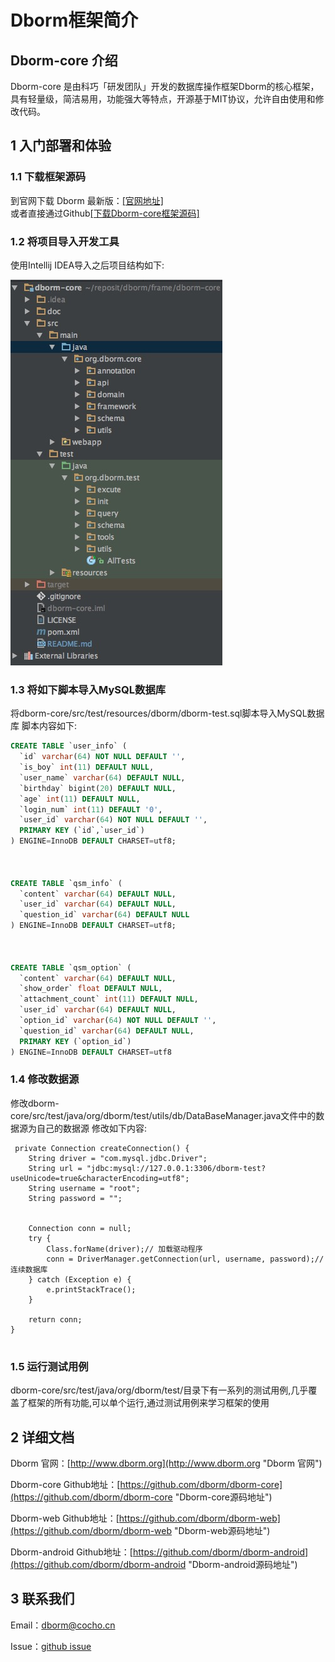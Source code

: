 Dborm框架简介
=====

## Dborm-core 介绍

Dborm-core 是由科巧「研发团队」开发的数据库操作框架Dborm的核心框架，具有轻量级，简洁易用，功能强大等特点，开源基于MIT协议，允许自由使用和修改代码。

## 1 入门部署和体验

### 1.1 下载框架源码

到官网下载 Dborm 最新版：[[官网地址]](http://www.dborm.org "官网下载地址")   
或者直接通过Github[[下载Dborm-core框架源码]](https://github.com/dborm/dborm-core "下载Dborm-core框架源码")

### 1.2 将项目导入开发工具
使用Intellij IDEA导入之后项目结构如下:

![部署成功](doc/images/dborm-core-fram.png)

### 1.3 将如下脚本导入MySQL数据库
将dborm-core/src/test/resources/dborm/dborm-test.sql脚本导入MySQL数据库
脚本内容如下:
```sql
CREATE TABLE `user_info` (
  `id` varchar(64) NOT NULL DEFAULT '',
  `is_boy` int(11) DEFAULT NULL,
  `user_name` varchar(64) DEFAULT NULL,
  `birthday` bigint(20) DEFAULT NULL,
  `age` int(11) DEFAULT NULL,
  `login_num` int(11) DEFAULT '0',
  `user_id` varchar(64) NOT NULL DEFAULT '',
  PRIMARY KEY (`id`,`user_id`)
) ENGINE=InnoDB DEFAULT CHARSET=utf8;



CREATE TABLE `qsm_info` (
  `content` varchar(64) DEFAULT NULL,
  `user_id` varchar(64) DEFAULT NULL,
  `question_id` varchar(64) DEFAULT NULL
) ENGINE=InnoDB DEFAULT CHARSET=utf8;



CREATE TABLE `qsm_option` (
  `content` varchar(64) DEFAULT NULL,
  `show_order` float DEFAULT NULL,
  `attachment_count` int(11) DEFAULT NULL,
  `user_id` varchar(64) DEFAULT NULL,
  `option_id` varchar(64) NOT NULL DEFAULT '',
  `question_id` varchar(64) DEFAULT NULL,
  PRIMARY KEY (`option_id`)
) ENGINE=InnoDB DEFAULT CHARSET=utf8


```

### 1.4 修改数据源
修改dborm-core/src/test/java/org/dborm/test/utils/db/DataBaseManager.java文件中的数据源为自己的数据源
修改如下内容:

```
 private Connection createConnection() {
    String driver = "com.mysql.jdbc.Driver";
    String url = "jdbc:mysql://127.0.0.1:3306/dborm-test?useUnicode=true&characterEncoding=utf8";
    String username = "root";
    String password = "";


    Connection conn = null;
    try {
        Class.forName(driver);// 加载驱动程序
        conn = DriverManager.getConnection(url, username, password);// 连续数据库
    } catch (Exception e) {
        e.printStackTrace();
    }

    return conn;
}
    
```

### 1.5 运行测试用例
dborm-core/src/test/java/org/dborm/test/目录下有一系列的测试用例,几乎覆盖了框架的所有功能,可以单个运行,通过测试用例来学习框架的使用


## 2 详细文档

Dborm 官网：[http://www.dborm.org](http://www.dborm.org "Dborm 官网")

Dborm-core Github地址：[https://github.com/dborm/dborm-core](https://github.com/dborm/dborm-core "Dborm-core源码地址")

Dborm-web Github地址：[https://github.com/dborm/dborm-web](https://github.com/dborm/dborm-web "Dborm-web源码地址")

Dborm-android Github地址：[https://github.com/dborm/dborm-android](https://github.com/dborm/dborm-android "Dborm-android源码地址")

## 3 联系我们

Email：[dborm@cocho.cn](mailto://email:dborm@cocho.cn "发邮件给 Dborm 开发组")

Issue：[github issue](https://github.com/dborm/dborm-core/issues "Dborm 论坛")
